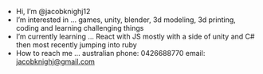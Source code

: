 -  Hi, I’m @jacobknighj12
-  I’m interested in ... games, unity, blender, 3d modeling, 3d printing, coding and learning challenging things
-  I’m currently learning ... React with JS mostly with a side of unity and C# then most recently jumping into ruby 
-  How to reach me ...
australian phone: 0426688770
email: jacobknighj@gmail.com
